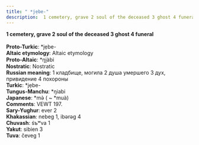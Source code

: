 ```yaml
---
title: " *jẹbe-"
description:  1 cemetery, grave 2 soul of the deceased 3 ghost 4 funeral
---
```

<p data-pagefind-weight="0.5">
<strong> 1 cemetery, grave 2 soul of the deceased 3 ghost 4 funeral</strong><br><br>
<strong>Proto-Turkic</strong>:  *jẹbe-<br>
<strong>Altaic etymology</strong>:  Altaic etymology<br>
<strong> Proto-Altaic</strong>:  *ŋi̯àbi<br>
<strong>Nostratic</strong>:  Nostratic<br>
<strong>Russian meaning</strong>:  1 кладбище, могила 2 душа умершего 3 дух, привидение 4 похороны<br>
<strong>Turkic</strong>:  *jẹbe-<br>
<strong>Tungus-Manchu</strong>:  *ŋiabi<br>
<strong>Japanese</strong>:  *mǝ̀ ( ~ *muà)<br>
<strong>Comments</strong>:  VEWT 197.<br>
<strong>Sary-Yughur</strong>:  ever 2<br>
<strong>Khakassian</strong>:  nebeg 1, ibǝrǝg 4<br>
<strong>Chuvash</strong>:  śъʷva 1<br>
<strong>Yakut</strong>:  sibien 3<br>
<strong>Tuva</strong>:  čeveg 1<br>

</p>
